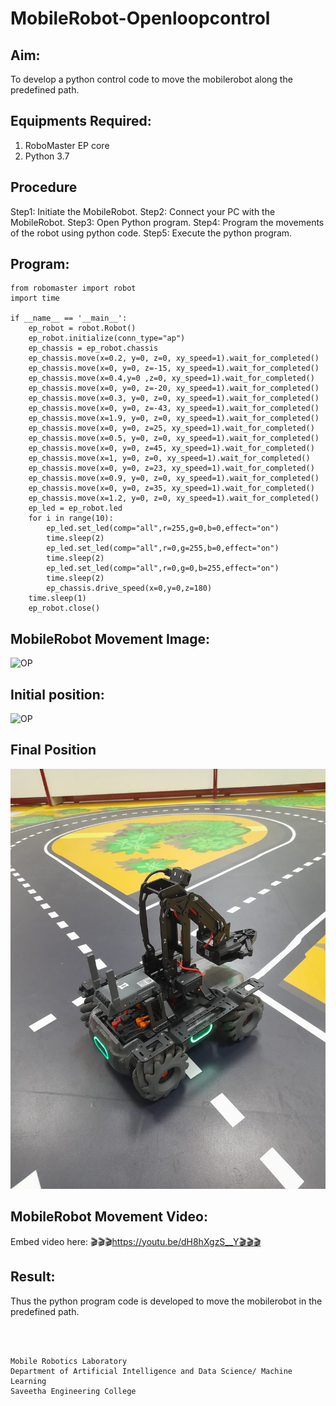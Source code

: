 # MobileRobot-Openloopcontrol
## Aim:

To develop a python control code to move the mobilerobot along the predefined path.

## Equipments Required:
1. RoboMaster EP core
2. Python 3.7

## Procedure

Step1: Initiate the MobileRobot.
Step2: Connect your PC with the MobileRobot.
Step3: Open Python program.
Step4: Program the movements of the robot using python code.
Step5: Execute the python program.

## Program:
```
from robomaster import robot
import time

if __name__ == '__main__':
    ep_robot = robot.Robot()
    ep_robot.initialize(conn_type="ap")
    ep_chassis = ep_robot.chassis
    ep_chassis.move(x=0.2, y=0, z=0, xy_speed=1).wait_for_completed()
    ep_chassis.move(x=0, y=0, z=-15, xy_speed=1).wait_for_completed()
    ep_chassis.move(x=0.4,y=0 ,z=0, xy_speed=1).wait_for_completed()
    ep_chassis.move(x=0, y=0, z=-20, xy_speed=1).wait_for_completed()
    ep_chassis.move(x=0.3, y=0, z=0, xy_speed=1).wait_for_completed()
    ep_chassis.move(x=0, y=0, z=-43, xy_speed=1).wait_for_completed()
    ep_chassis.move(x=1.9, y=0, z=0, xy_speed=1).wait_for_completed()
    ep_chassis.move(x=0, y=0, z=25, xy_speed=1).wait_for_completed()
    ep_chassis.move(x=0.5, y=0, z=0, xy_speed=1).wait_for_completed()
    ep_chassis.move(x=0, y=0, z=45, xy_speed=1).wait_for_completed()
    ep_chassis.move(x=1, y=0, z=0, xy_speed=1).wait_for_completed()
    ep_chassis.move(x=0, y=0, z=23, xy_speed=1).wait_for_completed()
    ep_chassis.move(x=0.9, y=0, z=0, xy_speed=1).wait_for_completed()
    ep_chassis.move(x=0, y=0, z=35, xy_speed=1).wait_for_completed()
    ep_chassis.move(x=1.2, y=0, z=0, xy_speed=1).wait_for_completed()
    ep_led = ep_robot.led
    for i in range(10):
        ep_led.set_led(comp="all",r=255,g=0,b=0,effect="on")   
        time.sleep(2)
        ep_led.set_led(comp="all",r=0,g=255,b=0,effect="on")
        time.sleep(2)
        ep_led.set_led(comp="all",r=0,g=0,b=255,effect="on")
        time.sleep(2)        
        ep_chassis.drive_speed(x=0,y=0,z=180)
    time.sleep(1)
    ep_robot.close()
```

## MobileRobot Movement Image:
![OP](	https://github.com/Jegathish-16/mobilerobot-openloopcontrol/raw/main/img/robomaster.png)

## Initial position:
![OP](https://github.com/Jegathish-16/mobilerobot-openloopcontrol/raw/main/11.jpg)
## Final Position
![OP](	https://github.com/sham-rathan-21003959/mobilerobot-openloopcontrol/raw/main/12.jpg)
## MobileRobot Movement Video:
Embed video here: 🎬🎬🎬https://youtu.be/dH8hXgzS__Y🎬🎬🎬



## Result:
Thus the python program code is developed to move the mobilerobot in the predefined path.


<br/>
<br/>

```
Mobile Robotics Laboratory
Department of Artificial Intelligence and Data Science/ Machine Learning
Saveetha Engineering College
```
